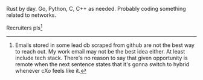 Rust by day. Go, Python, C, C++ as needed. Probably coding something related to networks.

Recruiters pls[^note]

[^note]:
    Emails stored in some lead db scraped from github are not the best way to reach out.
    My work email may not be the best idea either.
    At least include tech stack.
    There's no reason to say that given opportunity is remote when the next sentence states that it's gonna switch to hybrid whenever cXo feels like it.
